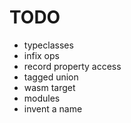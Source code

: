# TODO

- typeclasses
- infix ops
- record property access
- tagged union
- wasm target
- modules
- invent a name

